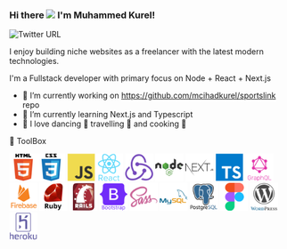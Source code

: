 ### Hi there <img src="https://raw.githubusercontent.com/MartinHeinz/MartinHeinz/master/wave.gif" width="30px"> I'm Muhammed Kurel!

![Twitter URL](https://img.shields.io/twitter/url?label=Follow&style=social&url=https%3A%2F%2Ftwitter.com%2Fmece_ka)


I enjoy building niche websites as a freelancer with the latest modern technologies.

I'm a Fullstack developer with primary focus on Node + React + Next.js

- 🔭 I’m currently working on https://github.com/mcihadkurel/sportslink repo
- 🌱 I’m currently learning Next.js and Typescript
- 🌆 I love dancing 🕺 travelling 🚶 and cooking 🧁

🧰 ToolBox

<img src="https://github.com/devicons/devicon/blob/master/icons/html5/html5-original-wordmark.svg" alt= "HTML logo" width="50px" height="50"/><img src="https://github.com/devicons/devicon/blob/master/icons/css3/css3-original-wordmark.svg" alt= "CSS logo" width="50px" height="50"/>
<img src="https://github.com/devicons/devicon/blob/master/icons/javascript/javascript-original.svg" alt= "JavaScript logo" width="50px" height="50"/><img src="https://github.com/devicons/devicon/blob/master/icons/react/react-original-wordmark.svg" alt= "React logo" width="50px" height="50"/>
<img src="https://github.com/devicons/devicon/blob/master/icons/redux/redux-original.svg" alt= "Redux logo" width="50px" height="50"/>
<img src="https://github.com/devicons/devicon/blob/master/icons/nodejs/nodejs-original-wordmark.svg" alt= "Node logo" width="50px" height="50"/>
<img src="https://github.com/devicons/devicon/blob/master/icons/nextjs/nextjs-original-wordmark.svg" alt= "Nextjs logo" width="50px" height="50"/>
<img src="https://github.com/devicons/devicon/blob/master/icons/typescript/typescript-original.svg" alt= "TypeScript logo" width="50px" height="50"/>
<img src="https://github.com/devicons/devicon/blob/master/icons/graphql/graphql-plain-wordmark.svg" alt= "GraphQL logo" width="50px" height="50"/>
<img src="https://github.com/devicons/devicon/blob/master/icons/firebase/firebase-plain-wordmark.svg" alt= "Firebase logo" width="50px" height="50"/>
<img src="https://github.com/devicons/devicon/blob/master/icons/ruby/ruby-original-wordmark.svg" alt= "Ruby logo" width="50px" height="50"/>
<img src="https://github.com/devicons/devicon/blob/master/icons/rails/rails-original-wordmark.svg" alt= "Rails logo" width="50px" height="50"/>
<img src="https://github.com/devicons/devicon/blob/master/icons/bootstrap/bootstrap-plain-wordmark.svg" alt= "Bootstrap logo" width="50px" height="50"/>
<img src="https://github.com/devicons/devicon/blob/master/icons/sass/sass-original.svg" alt= "SASS logo" width="50px" height="50"/>
<img src="https://github.com/devicons/devicon/blob/master/icons/mysql/mysql-original-wordmark.svg" alt= "MySQL logo" width="50px" height="50"/>
<img src="https://github.com/devicons/devicon/blob/master/icons/postgresql/postgresql-original-wordmark.svg" alt= "PostgreSQL logo" width="50px" height="50"/>
<img src="https://github.com/devicons/devicon/blob/master/icons/figma/figma-original.svg" alt= "Figma logo" width="50px" height="50"/>
<img src="https://github.com/devicons/devicon/blob/master/icons/wordpress/wordpress-original.svg" alt= "Wordpress logo" width="50px" height="50"/>
<img src="https://github.com/devicons/devicon/blob/master/icons/heroku/heroku-original-wordmark.svg" alt= "Heroku logo" width="50px" height="50"/>


